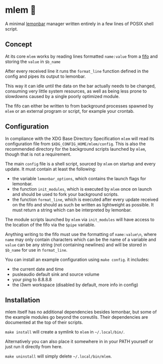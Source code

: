 # mlem 🦦
A minimal [lemonbar](https://github.com/lemonboy/bar) manager
written entirely in a few lines of POSIX shell script.


## Concept
At its core `mlem` works by reading lines formatted `name:value` from a [fifo](https://linux.die.net/man/4/fifo)
and storing the `value` in `$b_name`

After every received line
it runs the `format_line` function defined in the config
and pipes its output to lemonbar.

This way it can idle until the data on the bar actually needs to be changed,
consuming very little system resources,
as well as being less prone to slowdowns caused by a single poorly optimized module.

The fifo can either be written to from background processes spawned by `mlem`
or an external program or script, for example your crontab.


## Configuration
In compliance with the XDG Base Directory Specification
`mlem` will read its configuration file from `$XDG_CONFIG_HOME/mlem/config`.
This is also the recommended directory for the background scripts launched by `mlem`,
though that is not a requirement.

The main `config` file is a shell script,
sourced by `mlem` on startup and every update.
It must contain at least the following:
- the variable `lemonbar_options`,
	which contains the launch flags for lemonbar.
- the function `init_modules`,
	which is executed by `mlem` once on launch
	and should be used to fork your background scripts.
- the function `format_line`,
	which is executed after every update received on the fifo
	and should as such be written as lightweight as possible.
	It must return a string which can be interpreted by lemonbar.

The module scripts launched by `mlem` via `init_modules`
will have access to the location of the fifo
via the `$pipe` variable.

Anything writing to the fifo must use the formatting of `name:value\n`,
where `name` may only contain characters which can be the name of a variable
and `value` can be any string (not containing newlines)
and will be stored in `$b_name` for use in `format_line`.

You can install an example configuration using `make config`.
it includes:
- the current date and time
- pusleaudio default sink and source volume
- your ping to 8.8.8.8
- the i3wm workspace (disabled by default, more info in config)


## Installation

mlem itself has no additional dependencies besides lemonbar,
but some of the example modules go beyond the coreutils.
Their dependencies are documented at the top of their scripts.

`make install`
will create a symlink to `mlem` in `~/.local/bin/`.

Alternatively you can also place it somewhere in in your PATH yourself
or just run it directly from here.

`make uninstall`
will simply delete `~/.local/bin/mlem`.
